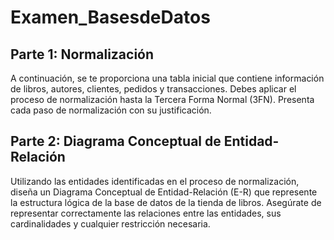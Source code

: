 # Examen_BasesdeDatos

## Parte 1: Normalización

A continuación, se te proporciona una tabla inicial que contiene información de libros, autores, clientes, pedidos y transacciones. Debes aplicar el proceso de normalización hasta la Tercera Forma Normal (3FN). Presenta cada paso de normalización con su justificación.


## Parte 2: Diagrama Conceptual de Entidad-Relación

Utilizando las entidades identificadas en el proceso de normalización, diseña un Diagrama Conceptual de Entidad-Relación (E-R) que represente la estructura lógica de la base de datos de la tienda de libros.
Asegúrate de representar correctamente las relaciones entre las entidades, sus cardinalidades y cualquier restricción necesaria.

